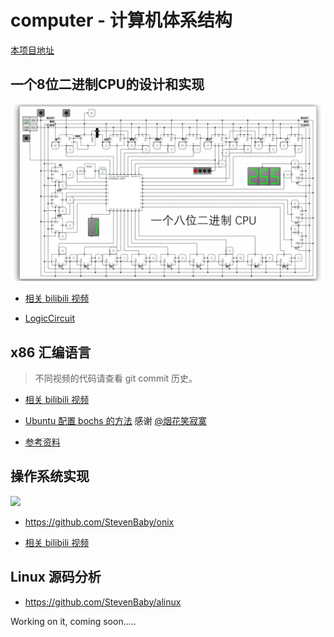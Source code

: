 # computer - 计算机体系结构

[本项目地址](https://github.com/StevenBaby/computer)

## 一个8位二进制CPU的设计和实现


![snapshot](./cpu/snapshot.jpg)

- [相关 bilibili 视频](https://www.bilibili.com/video/BV1aP4y1s7Vf)

- [LogicCircuit](http://www.logiccircuit.org/)


## x86 汇编语言

> 不同视频的代码请查看 git commit 历史。

- [相关 bilibili 视频](https://www.bilibili.com/video/BV1b44y1k7mT)

- [Ubuntu 配置 bochs 的方法](./x86_assembly/docs/Ubuntu%20配置%20bochs%20的方法.md) 感谢 [@烟花笑寂寞](https://github.com/1126zk)

- [参考资料](./x86_assembly/docs/参考资料.md)

## 操作系统实现

![](./snapshots/onix.jpg)

- <https://github.com/StevenBaby/onix>

- [相关 bilibili 视频](https://www.bilibili.com/medialist/play/491131440?from=space&business=space_collection&business_id=146887)

## Linux 源码分析

- <https://github.com/StevenBaby/alinux>

Working on it, coming soon.....
